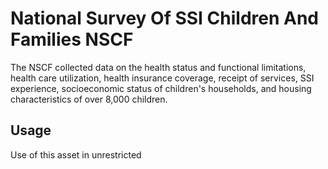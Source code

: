 # National Survey Of SSI Children And Families NSCF
The NSCF collected data on the health status and functional limitations, health care utilization, health insurance coverage, receipt of services, SSI experience, socioeconomic status of children's households, and housing characteristics of over 8,000 children.

## Usage
Use of this asset in unrestricted